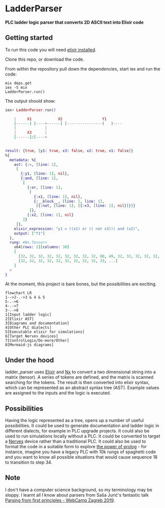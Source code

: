 # LadderParser

**PLC ladder logic parser that converts 2D ASCII text into Elixir code**

## Getting started

To run this code you will need [elixir installed](https://elixir-lang.org/install.html).

Clone this repo, or download the code. 

From within the repository pull down the dependencies, start iex and run the code:
```
mix deps.get
iex -S mix
LadderParser.run()
```
The output should show:
```elixir
iex> LadderParser.run()

    |     X1            X2                  Y1
    [------] [----+------] [----------------(   )----
    |             |
    |     X3      |
    [------]/[----+
    

result: {true, [y1: true, x3: false, x2: true, x1: false]}
%{
  metadata: %{
    ast: {:=, [line: 1],
     [
       {:y1, [line: 1], nil},
       {:and, [line: 1],
        [
          {:or, [line: 1],
           [
             {:x1, [line: 1], nil},
             {:__block__, [line: 1, line: 1],
              [{:not, [line: 1], [{:x3, [line: 1], nil}]}]}
           ]},
          {:x2, [line: 1], nil}
        ]}
     ]},
    elixir_expression: "y1 = ((x1) or (( not x3))) and (x2)",
    output: ["Y1"]
  },
  rung: #Nx.Tensor<
    s64[rows: 2][columns: 38]
    [
      [32, 32, 32, 32, 32, 32, 32, 32, 32, 88, 49, 32, 32, 32, 32, 32, 32, 32, 43, 32, 32, 32, 32, 88, 50, 32, 32, 32, 32, 32, 32, 32, 32, 32, 32, 32, 32, 32],
      [32, 32, 32, 32, 32, 32, 32, 32, 32, 33, ...]
    ]
  >
}
```
At the moment, this project is bare bones, but the possibilities are exciting.

``` mermaid
flowchart LR
1-->2-.->3 & 4 & 5
5-.->6
4-.->7
3-.->8
1[Input ladder logic]
2[Elixir AST]
3[Diagrams and documentation]
4[Other PLC dialects]
5[Executable elixir for simulations]
6[Target Nerves devices]
7[ControlLogix/Do-more/Other]
8[Mermaid-js diagrams]
```
## Under the hood
ladder_parser uses [Elixir](https://elixir-lang.org/) and [Nx](https://hexdocs.pm/nx/Nx.html) to convert a two dimensional string into a matrix (tensor). A series of tokens are defined, and the matrix is scanned searching for the tokens. The result is then converted into elixir syntax, which can be represented as an abstract syntax tree (AST). Example values are assigned to the inputs and the logic is executed.

## Possibilities
Having the logic represented as a tree, opens up a number of useful possibilities. It could be used to generate documentation and ladder logic in different dialects, for example in PLC upgrade projects. It could also be used to run simulations locally without a PLC. It could be converted to target a [Nerves](https://www.nerves-project.org/) device rather than a traditional PLC. It could also be used to format the code in a suitable form to explore [the power of prolog](https://youtu.be/8XUutFBbUrg) - for instance, imagine you have a legacy PLC with 10k rungs of spaghetti code and you want to know all possible situations that would cause sequence 18 to transition to step 34.

## Note
I don't have a computer science background, so my terminology may be sloppy. I learnt all I know about parsers from Saša Jurić's fantastic talk [Parsing from first principles - WebCamp Zagreb 2019](https://youtu.be/xNzoerDljjo).
